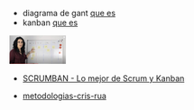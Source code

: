 + diagrama de gant [que es ](https://www.youtube.com/watch?v=7dXAFrxBOCY) 
+ kanban [que es ](https://www.youtube.com/watch?v=WP6Nt5XV980)  
<img src="capturas/Screenshot_1.jpg" width="100">

+ [SCRUMBAN - Lo mejor de Scrum y Kanban](https://www.youtube.com/watch?v=Kxz0_rDmRho)

+ [metodologias-cris-rua](https://www.youtube.com/watch?v=v3fLx7VHxGM&list=PLotrodX72SrScd-gxE4DESavRsHkC9Wyl&index=2)


